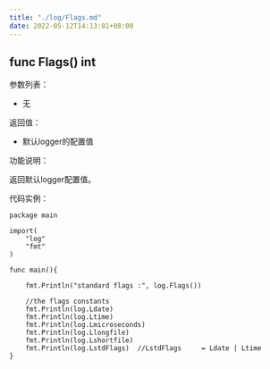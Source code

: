```yaml
---
title: "./log/Flags.md"
date: 2022-05-12T14:13:01+08:00
---
```

## func Flags() int

参数列表：

- 无

返回值：

- 默认logger的配置值

功能说明：

返回默认logger配置值。

代码实例：

	package main

	import(
		"log"
		"fmt"
	)

	func main(){

		fmt.Println("standard flags :", log.Flags())

		//the flags constants
		fmt.Println(log.Ldate)
		fmt.Println(log.Ltime)
		fmt.Println(log.Lmicroseconds)
		fmt.Println(log.Llongfile)
		fmt.Println(log.Lshortfile)
		fmt.Println(log.LstdFlags)	//LstdFlags     = Ldate | Ltime
	}

